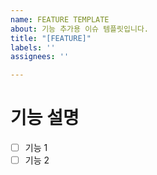 ```yaml
---
name: FEATURE TEMPLATE
about: 기능 추가용 이슈 템플릿입니다.
title: "[FEATURE]"
labels: ''
assignees: ''

---
```


# 기능 설명
- [ ] 기능 1
- [ ] 기능 2
